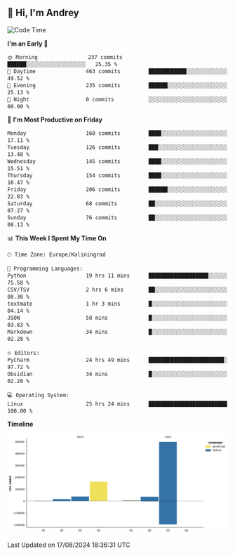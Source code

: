 ## 👋 Hi, I'm Andrey

<!--START_SECTION:waka-->
![Code Time](http://img.shields.io/badge/Code%20Time-330%20hrs%2044%20mins-blue)

**I'm an Early 🐤** 

```text
🌞 Morning                237 commits         ██████░░░░░░░░░░░░░░░░░░░   25.35 % 
🌆 Daytime                463 commits         ████████████░░░░░░░░░░░░░   49.52 % 
🌃 Evening                235 commits         ██████░░░░░░░░░░░░░░░░░░░   25.13 % 
🌙 Night                  0 commits           ░░░░░░░░░░░░░░░░░░░░░░░░░   00.00 % 
```
📅 **I'm Most Productive on Friday** 

```text
Monday                   160 commits         ████░░░░░░░░░░░░░░░░░░░░░   17.11 % 
Tuesday                  126 commits         ███░░░░░░░░░░░░░░░░░░░░░░   13.48 % 
Wednesday                145 commits         ████░░░░░░░░░░░░░░░░░░░░░   15.51 % 
Thursday                 154 commits         ████░░░░░░░░░░░░░░░░░░░░░   16.47 % 
Friday                   206 commits         ██████░░░░░░░░░░░░░░░░░░░   22.03 % 
Saturday                 68 commits          ██░░░░░░░░░░░░░░░░░░░░░░░   07.27 % 
Sunday                   76 commits          ██░░░░░░░░░░░░░░░░░░░░░░░   08.13 % 
```


📊 **This Week I Spent My Time On** 

```text
🕑︎ Time Zone: Europe/Kaliningrad

💬 Programming Languages: 
Python                   19 hrs 11 mins      ███████████████████░░░░░░   75.58 % 
CSV/TSV                  2 hrs 6 mins        ██░░░░░░░░░░░░░░░░░░░░░░░   08.30 % 
textmate                 1 hr 3 mins         █░░░░░░░░░░░░░░░░░░░░░░░░   04.14 % 
JSON                     58 mins             █░░░░░░░░░░░░░░░░░░░░░░░░   03.83 % 
Markdown                 34 mins             █░░░░░░░░░░░░░░░░░░░░░░░░   02.28 % 

🔥 Editors: 
PyCharm                  24 hrs 49 mins      ████████████████████████░   97.72 % 
Obsidian                 34 mins             █░░░░░░░░░░░░░░░░░░░░░░░░   02.28 % 

💻 Operating System: 
Linux                    25 hrs 24 mins      █████████████████████████   100.00 % 
```

**Timeline**

![Lines of Code chart](https://raw.githubusercontent.com/Mist3s/Mist3s/main/assets/bar_graph.png)


 Last Updated on 17/08/2024 18:36:31 UTC
<!--END_SECTION:waka-->

